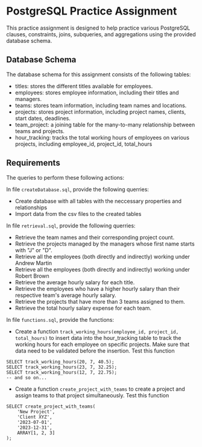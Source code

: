 # PostgreSQL Practice Assignment

This practice assignment is designed to help practice various PostgreSQL clauses, constraints, joins, subqueries, and aggregations using the provided database schema.

## Database Schema

The database schema for this assignment consists of the following tables:

- titles: stores the different titles available for employees.
- employees: stores employee information, including their titles and managers.
- teams: stores team information, including team names and locations.
- projects: stores project information, including project names, clients, start dates, deadlines.
- team_project: a joining table for the many-to-many relationship between teams and projects.
- hour_tracking: tracks the total working hours of employees on various projects, including employee_id, project_id, total_hours

## Requirements

The queries to perform these following actions:

In file `createDatabase.sql`, provide the following querries:

- Create database with all tables with the neccessary properties and relationships
- Import data from the csv files to the created tables

In file `retrieval.sql`, provide the following querries:

- Retrieve the team names and their corresponding project count.
- Retrieve the projects managed by the managers whose first name starts with "J" or "D".
- Retrieve all the employees (both directly and indirectly) working under Andrew Martin
- Retrieve all the employees (both directly and indirectly) working under Robert Brown
- Retrieve the average hourly salary for each title.
- Retrieve the employees who have a higher hourly salary than their respective team's average hourly salary.
- Retrieve the projects that have more than 3 teams assigned to them.
- Retrieve the total hourly salary expense for each team.

In file `functions.sql`, provide the functions:

- Create a function `track_working_hours(employee_id, project_id, total_hours)` to insert data into the hour_tracking table to track the working hours for each employee on specific projects. Make sure that data need to be validated before the insertion. Test this function

```
SELECT track_working_hours(20, 7, 40.5);
SELECT track_working_hours(23, 7, 32.25);
SELECT track_working_hours(12, 7, 22.75);
-- and so on...
```

- Create a function `create_project_with_teams` to create a project and assign teams to that project simultaneously. Test this function

```
SELECT create_project_with_teams(
    'New Project',
    'Client XYZ',
    '2023-07-01',
    '2023-12-31',
    ARRAY[1, 2, 3]
);
```
